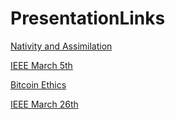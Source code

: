 # PresentationLinks

[Nativity and Assimilation](https://docs.google.com/presentation/d/1bpdTbOk6ijs3Xj8LJvfUvof1NVy7vdvHO54K44W3vRA/edit?usp=sharing)

[IEEE March 5th](https://docs.google.com/presentation/d/1h_ZdeQ8sQf1H1EwT6SdGpvD3Ogbg-F4RCIzY0MLD-hI/edit?usp=sharing)

[Bitcoin Ethics](https://docs.google.com/presentation/d/11n5mQS3-Fp6-T9Tou1WtYQkD0ci5d1re6c6TfemTlzs/edit?usp=sharing)

[IEEE March 26th](https://docs.google.com/presentation/d/1GxORoK2cnUsdwOuUvZVrrcp-7Z25Urv5gLxq6mx6GqU/edit?usp=sharing)
